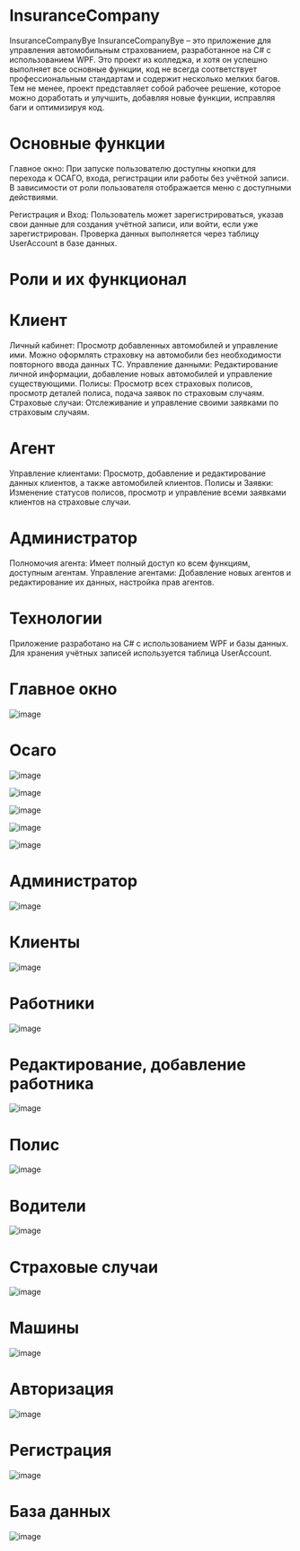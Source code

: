 # InsuranceCompany

InsuranceCompanyBye
InsuranceCompanyBye – это приложение для управления автомобильным страхованием, разработанное на C# с использованием WPF. Это проект из колледжа, и хотя он успешно выполняет все основные функции, код не всегда соответствует профессиональным стандартам и содержит несколько мелких багов. Тем не менее, проект представляет собой рабочее решение, которое можно доработать и улучшить, добавляя новые функции, исправляя баги и оптимизируя код.

<h1><b>Основные функции</b></h1>
Главное окно: При запуске пользователю доступны кнопки для перехода к ОСАГО, входа, регистрации или работы без учётной записи. В зависимости от роли пользователя отображается меню с доступными действиями.

Регистрация и Вход: Пользователь может зарегистрироваться, указав свои данные для создания учётной записи, или войти, если уже зарегистрирован. Проверка данных выполняется через таблицу UserAccount в базе данных.

<h1><b>Роли и их функционал</b></h1>
<h1><b>Клиент</b></h1>
Личный кабинет: Просмотр добавленных автомобилей и управление ими. Можно оформлять страховку на автомобили без необходимости повторного ввода данных ТС.
Управление данными: Редактирование личной информации, добавление новых автомобилей и управление существующими.
Полисы: Просмотр всех страховых полисов, просмотр деталей полиса, подача заявок по страховым случаям.
Страховые случаи: Отслеживание и управление своими заявками по страховым случаям.
<h1><b>Агент</b></h1>
Управление клиентами: Просмотр, добавление и редактирование данных клиентов, а также автомобилей клиентов.
Полисы и Заявки: Изменение статусов полисов, просмотр и управление всеми заявками клиентов на страховые случаи.
<h1><b>Администратор</b></h1>
Полномочия агента: Имеет полный доступ ко всем функциям, доступным агентам.
Управление агентами: Добавление новых агентов и редактирование их данных, настройка прав агентов.
<h1><b>Технологии</b></h1>
Приложение разработано на C# с использованием WPF и базы данных. Для хранения учётных записей используется таблица UserAccount.

<h1><b>Главное окно</b></h1>

![image](https://github.com/user-attachments/assets/3514330d-288d-42e7-b917-4021f7a95593)

<h1><b>Осаго</b></h1>

![image](https://github.com/user-attachments/assets/411bd78f-cce5-47d2-bc2a-3d7527c7dcfe)

![image](https://github.com/user-attachments/assets/0d35ff04-6eeb-4e2b-8043-289d5f938ec1)

![image](https://github.com/user-attachments/assets/5b4438c7-807c-4dc6-9856-2edc759d09d3)

![image](https://github.com/user-attachments/assets/c4637bab-56ad-44c2-a9a8-cf4dce8fef9e)

![image](https://github.com/user-attachments/assets/02a518d0-55f8-4e9e-955f-af5b7fbf4bc4)

<h1><b>Администратор</b></h1>

![image](https://github.com/user-attachments/assets/b22d5a88-b523-4f0b-a610-1708a061366f)

<h1><b>Клиенты</b></h1>

![image](https://github.com/user-attachments/assets/c9e98440-8f48-45b1-9e6a-de2ec90beac6)

<h1><b>Работники</b></h1>

![image](https://github.com/user-attachments/assets/abefba06-7f0f-47fe-817d-3917d78c486c)

<h1><b>Редактирование, добавление работника</b></h1>  

![image](https://github.com/user-attachments/assets/a1d76df2-1dca-422d-9b8b-23908b87da10)


<h1><b>Полис</b></h1>  

![image](https://github.com/user-attachments/assets/fccf3793-9be2-4bb4-a2a8-f6067a976451)


<h1><b>Водители</b></h1>

![image](https://github.com/user-attachments/assets/c29bd880-549b-446f-a746-e6e0b5199702)

<h1><b>Страховые случаи</b></h1>  

![image](https://github.com/user-attachments/assets/4979378c-6294-480b-b162-f5476ddb7edd)


<h1><b>Машины</b></h1>  

![image](https://github.com/user-attachments/assets/d8a5b148-58f8-4e0f-8393-267987669aa6)


<h1><b>Авторизация</b></h1>

![image](https://github.com/user-attachments/assets/e9ab099d-5276-4616-b49f-812e891e12a8)

<h1><b>Регистрация</b></h1>

![image](https://github.com/user-attachments/assets/e7202849-235f-4bca-a20d-c451ef52d346)

<h1><b>База данных</b></h1>

![image](https://github.com/user-attachments/assets/addfaea2-26e1-4d12-ac2a-df70e56f826f)

